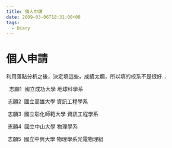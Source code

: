 ```yaml
---
title: 個人申請
date: 2009-03-06T18:31:00+08
tags:
  - Diary
---
```

# 個人申請

利用落點分析之後，決定填這些，成績太爛，所以填的校系不是很好...  
  
  志願1  國立成功大學 地球科學系  
  
 志願2  國立高雄大學 資訊工程學系  
  
 志願3  國立彰化師範大學 資訊工程學系  
  
 志願4  國立中山大學 物理學系  
  
 志願5  國立中興大學 物理學系光電物理組

